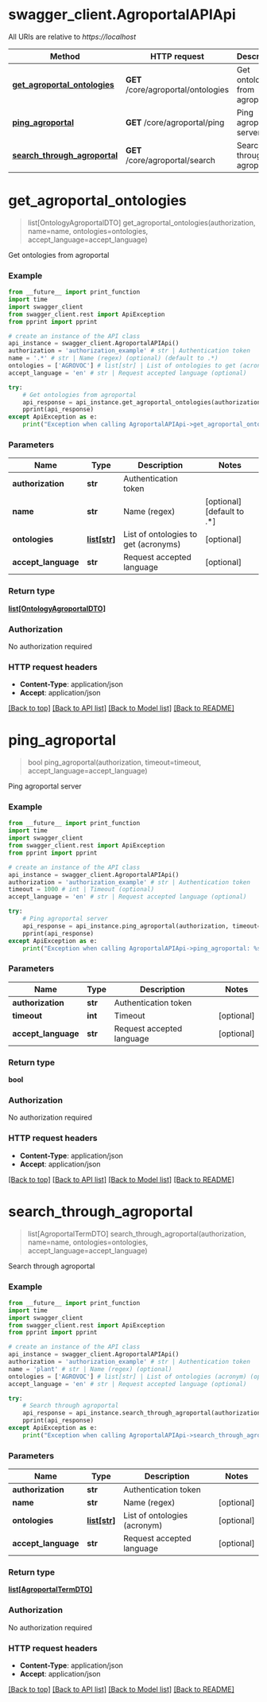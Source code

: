 # swagger_client.AgroportalAPIApi

All URIs are relative to *https://localhost*

Method | HTTP request | Description
------------- | ------------- | -------------
[**get_agroportal_ontologies**](AgroportalAPIApi.md#get_agroportal_ontologies) | **GET** /core/agroportal/ontologies | Get ontologies from agroportal
[**ping_agroportal**](AgroportalAPIApi.md#ping_agroportal) | **GET** /core/agroportal/ping | Ping agroportal server
[**search_through_agroportal**](AgroportalAPIApi.md#search_through_agroportal) | **GET** /core/agroportal/search | Search through agroportal


# **get_agroportal_ontologies**
> list[OntologyAgroportalDTO] get_agroportal_ontologies(authorization, name=name, ontologies=ontologies, accept_language=accept_language)

Get ontologies from agroportal



### Example
```python
from __future__ import print_function
import time
import swagger_client
from swagger_client.rest import ApiException
from pprint import pprint

# create an instance of the API class
api_instance = swagger_client.AgroportalAPIApi()
authorization = 'authorization_example' # str | Authentication token
name = '.*' # str | Name (regex) (optional) (default to .*)
ontologies = ['AGROVOC'] # list[str] | List of ontologies to get (acronyms) (optional)
accept_language = 'en' # str | Request accepted language (optional)

try:
    # Get ontologies from agroportal
    api_response = api_instance.get_agroportal_ontologies(authorization, name=name, ontologies=ontologies, accept_language=accept_language)
    pprint(api_response)
except ApiException as e:
    print("Exception when calling AgroportalAPIApi->get_agroportal_ontologies: %s\n" % e)
```

### Parameters

Name | Type | Description  | Notes
------------- | ------------- | ------------- | -------------
 **authorization** | **str**| Authentication token | 
 **name** | **str**| Name (regex) | [optional] [default to .*]
 **ontologies** | [**list[str]**](str.md)| List of ontologies to get (acronyms) | [optional] 
 **accept_language** | **str**| Request accepted language | [optional] 

### Return type

[**list[OntologyAgroportalDTO]**](OntologyAgroportalDTO.md)

### Authorization

No authorization required

### HTTP request headers

 - **Content-Type**: application/json
 - **Accept**: application/json

[[Back to top]](#) [[Back to API list]](../README.md#documentation-for-api-endpoints) [[Back to Model list]](../README.md#documentation-for-models) [[Back to README]](../README.md)

# **ping_agroportal**
> bool ping_agroportal(authorization, timeout=timeout, accept_language=accept_language)

Ping agroportal server



### Example
```python
from __future__ import print_function
import time
import swagger_client
from swagger_client.rest import ApiException
from pprint import pprint

# create an instance of the API class
api_instance = swagger_client.AgroportalAPIApi()
authorization = 'authorization_example' # str | Authentication token
timeout = 1000 # int | Timeout (optional)
accept_language = 'en' # str | Request accepted language (optional)

try:
    # Ping agroportal server
    api_response = api_instance.ping_agroportal(authorization, timeout=timeout, accept_language=accept_language)
    pprint(api_response)
except ApiException as e:
    print("Exception when calling AgroportalAPIApi->ping_agroportal: %s\n" % e)
```

### Parameters

Name | Type | Description  | Notes
------------- | ------------- | ------------- | -------------
 **authorization** | **str**| Authentication token | 
 **timeout** | **int**| Timeout | [optional] 
 **accept_language** | **str**| Request accepted language | [optional] 

### Return type

**bool**

### Authorization

No authorization required

### HTTP request headers

 - **Content-Type**: application/json
 - **Accept**: application/json

[[Back to top]](#) [[Back to API list]](../README.md#documentation-for-api-endpoints) [[Back to Model list]](../README.md#documentation-for-models) [[Back to README]](../README.md)

# **search_through_agroportal**
> list[AgroportalTermDTO] search_through_agroportal(authorization, name=name, ontologies=ontologies, accept_language=accept_language)

Search through agroportal



### Example
```python
from __future__ import print_function
import time
import swagger_client
from swagger_client.rest import ApiException
from pprint import pprint

# create an instance of the API class
api_instance = swagger_client.AgroportalAPIApi()
authorization = 'authorization_example' # str | Authentication token
name = 'plant' # str | Name (regex) (optional)
ontologies = ['AGROVOC'] # list[str] | List of ontologies (acronym) (optional)
accept_language = 'en' # str | Request accepted language (optional)

try:
    # Search through agroportal
    api_response = api_instance.search_through_agroportal(authorization, name=name, ontologies=ontologies, accept_language=accept_language)
    pprint(api_response)
except ApiException as e:
    print("Exception when calling AgroportalAPIApi->search_through_agroportal: %s\n" % e)
```

### Parameters

Name | Type | Description  | Notes
------------- | ------------- | ------------- | -------------
 **authorization** | **str**| Authentication token | 
 **name** | **str**| Name (regex) | [optional] 
 **ontologies** | [**list[str]**](str.md)| List of ontologies (acronym) | [optional] 
 **accept_language** | **str**| Request accepted language | [optional] 

### Return type

[**list[AgroportalTermDTO]**](AgroportalTermDTO.md)

### Authorization

No authorization required

### HTTP request headers

 - **Content-Type**: application/json
 - **Accept**: application/json

[[Back to top]](#) [[Back to API list]](../README.md#documentation-for-api-endpoints) [[Back to Model list]](../README.md#documentation-for-models) [[Back to README]](../README.md)

